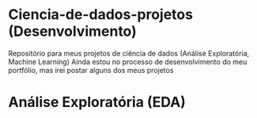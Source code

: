 # Ciencia-de-dados-projetos (Desenvolvimento)
Repositório para meus projetos de ciência de dados (Análise Exploratória, Machine Learning)
Ainda estou no processo de desenvolvimento do meu portfólio, mas irei postar alguns dos meus projetos
# Análise Exploratória (EDA)


